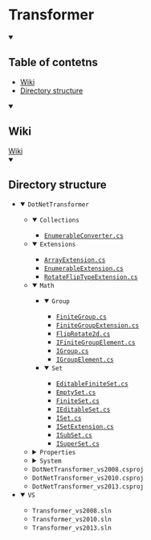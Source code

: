 <h1>Transformer</h1>

<details open="open">
	<summary><h2>Table of contetns</h2></summary>
	<ul>
		<li><a href="#wiki">Wiki</a></li>
		<li><a href="#directory-structure">Directory structure</a></li>
	</ul>
</details>

<details open="open">
	<summary><h2>Wiki</h2></summary>
	<a href="../../wiki">Wiki</a>
</details>

<details open="open">
	<summary><h2>Directory structure</h2></summary>
	<ul>
		<li>
			<details open="open">
				<summary><code>DotNetTransformer</code></summary>
				<ul>
					<li>
						<details open="open">
							<summary><code>Collections</code></summary>
							<ul>
								<li><a href="DotNetTransformer/Collections/EnumerableConverter.cs"><code>EnumerableConverter.cs</code></a></li>
							</ul>
						</details>
					</li>
					<li>
						<details open="open">
							<summary><code>Extensions</code></summary>
							<ul>
								<li><a href="DotNetTransformer/Extensions/ArrayExtension.cs"><code>ArrayExtension.cs</code></a></li>
								<li><a href="DotNetTransformer/Extensions/EnumerableExtension.cs"><code>EnumerableExtension.cs</code></a></li>
								<li><a href="DotNetTransformer/Extensions/RotateFlipTypeExtension.cs"><code>RotateFlipTypeExtension.cs</code></a></li>
							</ul>
						</details>
					</li>
					<li>
						<details open="open">
							<summary><code>Math</code></summary>
							<ul>
								<li>
									<details open="open">
										<summary><code>Group</code></summary>
										<ul>
											<li><a href="DotNetTransformer/Math/Group/FiniteGroup.cs"><code>FiniteGroup.cs</code></a></li>
											<li><a href="DotNetTransformer/Math/Group/FiniteGroupExtension.cs"><code>FiniteGroupExtension.cs</code></a></li>
											<li><a href="DotNetTransformer/Math/Group/FlipRotate2d.cs"><code>FlipRotate2d.cs</code></a></li>
											<li><a href="DotNetTransformer/Math/Group/IFiniteGroupElement.cs"><code>IFiniteGroupElement.cs</code></a></li>
											<li><a href="DotNetTransformer/Math/Group/IGroup.cs"><code>IGroup.cs</code></a></li>
											<li><a href="DotNetTransformer/Math/Group/IGroupElement.cs"><code>IGroupElement.cs</code></a></li>
										</ul>
									</details>
								</li>
								<li>
									<details open="open">
										<summary><code>Set</code></summary>
										<ul>
											<li><a href="DotNetTransformer/Math/Set/EditableFiniteSet.cs"><code>EditableFiniteSet.cs</code></a></li>
											<li><a href="DotNetTransformer/Math/Set/EmptySet.cs"><code>EmptySet.cs</code></a></li>
											<li><a href="DotNetTransformer/Math/Set/FiniteSet.cs"><code>FiniteSet.cs</code></a></li>
											<li><a href="DotNetTransformer/Math/Set/IEditableSet.cs"><code>IEditableSet.cs</code></a></li>
											<li><a href="DotNetTransformer/Math/Set/ISet.cs"><code>ISet.cs</code></a></li>
											<li><a href="DotNetTransformer/Math/Set/ISetExtension.cs"><code>ISetExtension.cs</code></a></li>
											<li><a href="DotNetTransformer/Math/Set/ISubSet.cs"><code>ISubSet.cs</code></a></li>
											<li><a href="DotNetTransformer/Math/Set/ISuperSet.cs"><code>ISuperSet.cs</code></a></li>
										</ul>
									</details>
								</li>
							</ul>
						</details>
					</li>
					<li>
						<details>
							<summary><code>Properties</code></summary>
							<ul>
								<li><a href="DotNetTransformer/Properties/AssemblyInfo.cs"><code>AssemblyInfo.cs</code></a></li>
							</ul>
						</details>
					</li>
					<li>
						<details>
							<summary><code>System</code></summary>
							<ul>
								<li><a href="DotNetTransformer/System/ExtensionAttribute.cs"><code>ExtensionAttribute.cs</code></a></li>
							</ul>
						</details>
					</li>
					<li><code>DotNetTransformer_vs2008.csproj</code></li>
					<li><code>DotNetTransformer_vs2010.csproj</code></li>
					<li><code>DotNetTransformer_vs2013.csproj</code></li>
				</ul>
			</details>
		</li>
		<li>
			<details open="open">
				<summary><code>VS</code></summary>
				<ul>
					<li><code>Transformer_vs2008.sln</code></li>
					<li><code>Transformer_vs2010.sln</code></li>
					<li><code>Transformer_vs2013.sln</code></li>
				</ul>
			</details>
		</li>
	</ul>
</details>
